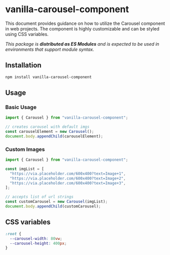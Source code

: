 # vanilla-carousel-component

This document provides guidance on how to utilize the Carousel component in web projects. The component is highly customizable and can be styled using CSS variables.

_This package is **distributed as ES Modules** and is expected to be used in environments that support module syntax._

## Installation

```bash
npm install vanilla-carousel-component
```

## Usage

### Basic Usage

```javascript
import { Carousel } from "vanilla-carousel-component";

// creates carousel with default imgs
const carouselElement = new Carousel();
document.body.appendChild(carouselElement);
```

### Custom Images

```javascript
import { Carousel } from "vanilla-carousel-component";

const imgList = [
  "https://via.placeholder.com/600x400?text=Image+1",
  "https://via.placeholder.com/600x400?text=Image+2",
  "https://via.placeholder.com/600x400?text=Image+3",
];

// accepts list of url strings
const customCarousel = new Carousel(imgList);
document.body.appendChild(customCarousel);
```

## CSS variables

```css
:root {
  --carousel-width: 80vw;
  --carousel-height: 400px;
}
```

